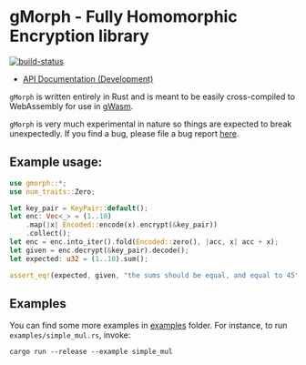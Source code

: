 # gMorph  - Fully Homomorphic Encryption library
[![build-status]][build-link]

[build-status]: https://dev.azure.com/kubkon/gmorph/_apis/build/status/golemfactory.gmorph?branchName=master
[build-link]: https://dev.azure.com/kubkon/gmorph/_build?definitionId=4

* [API Documentation (Development)](https://golemfactory.github.io/gMorph/gmorph/index.html)

`gMorph` is written entirely in Rust and is meant to be easily
cross-compiled to WebAssembly for use in [gWasm].

`gMorph` is very much experimental in nature so things are expected
to break unexpectedly. If you find a bug, please file a bug report [here].

[gWasm]: https://docs.golem.network/#/Products/Brass-Beta/gWASM
[here]: https://github.com/golemfactory/gmorph/issues

## Example usage:

```rust
use gmorph::*;
use num_traits::Zero;

let key_pair = KeyPair::default();
let enc: Vec<_> = (1..10)
    .map(|x| Encoded::encode(x).encrypt(&key_pair))
    .collect();
let enc = enc.into_iter().fold(Encoded::zero(), |acc, x| acc + x);
let given = enc.decrypt(&key_pair).decode();
let expected: u32 = (1..10).sum();

assert_eq!(expected, given, "the sums should be equal, and equal to 45");
```

## Examples
You can find some more examples in [examples](examples) folder.
For instance, to run `examples/simple_mul.rs`, invoke:

```
cargo run --release --example simple_mul
```

